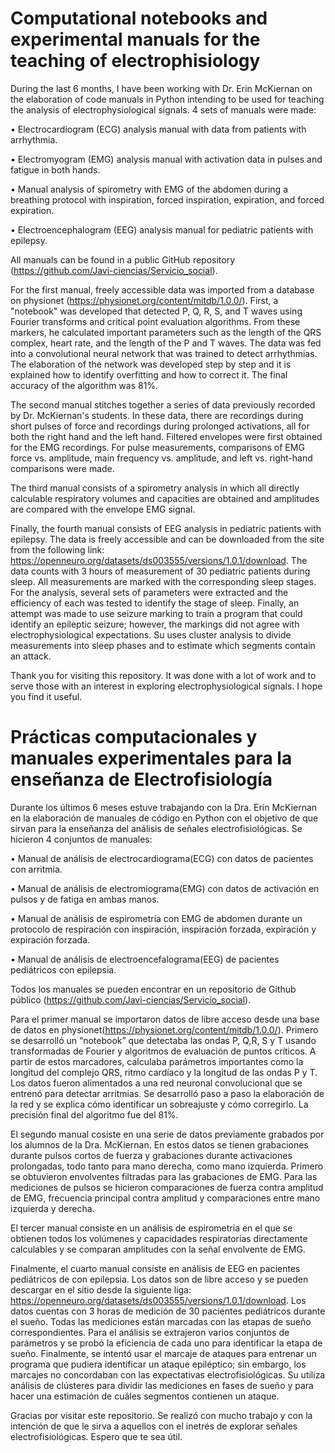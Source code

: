 # Computational notebooks and experimental manuals for the teaching of electrophisiology

During the last 6 months, I have been working with Dr. Erin McKiernan on the elaboration of code manuals in Python intending to be used for teaching the analysis of electrophysiological signals. 4 sets of manuals were made:

• Electrocardiogram (ECG) analysis manual with data from patients with arrhythmia.

• Electromyogram (EMG) analysis manual with activation data in pulses and fatigue in both hands.

• Manual analysis of spirometry with EMG of the abdomen during a breathing protocol with inspiration, forced inspiration, expiration, and forced expiration.

• Electroencephalogram (EEG) analysis manual for pediatric patients with epilepsy.

All manuals can be found in a public GitHub repository (https://github.com/Javi-ciencias/Servicio_social).

For the first manual, freely accessible data was imported from a database on physionet (https://physionet.org/content/mitdb/1.0.0/). First, a "notebook" was developed that detected P, Q, R, S, and T waves using Fourier transforms and critical point evaluation algorithms. From these markers, he calculated important parameters such as the length of the QRS complex, heart rate, and the length of the P and T waves. The data was fed into a convolutional neural network that was trained to detect arrhythmias. The elaboration of the network was developed step by step and it is explained how to identify overfitting and how to correct it. The final accuracy of the algorithm was 81%.

The second manual stitches together a series of data previously recorded by Dr. McKiernan's students. In these data, there are recordings during short pulses of force and recordings during prolonged activations, all for both the right hand and the left hand. Filtered envelopes were first obtained for the EMG recordings. For pulse measurements, comparisons of EMG force vs. amplitude, main frequency vs. amplitude, and left vs. right-hand comparisons were made.

The third manual consists of a spirometry analysis in which all directly calculable respiratory volumes and capacities are obtained and amplitudes are compared with the envelope EMG signal.

Finally, the fourth manual consists of EEG analysis in pediatric patients with epilepsy. The data is freely accessible and can be downloaded from the site from the following link: https://openneuro.org/datasets/ds003555/versions/1.0.1/download. The data counts with 3 hours of measurement of 30 pediatric patients during sleep. All measurements are marked with the corresponding sleep stages. For the analysis, several sets of parameters were extracted and the efficiency of each was tested to identify the stage of sleep. Finally, an attempt was made to use seizure marking to train a program that could identify an epileptic seizure; however, the markings did not agree with electrophysiological expectations. Su uses cluster analysis to divide measurements into sleep phases and to estimate which segments contain an attack.

Thank you for visiting this repository. It was done with a lot of work and to serve those with an interest in exploring electrophysiological signals. I hope you find it useful.

# Prácticas computacionales y manuales experimentales para la enseñanza de Electrofisiología

Durante los últimos 6 meses estuve trabajando con la Dra. Erin McKiernan en la elaboración de manuales de código en Python con el objetivo de que sirvan para la enseñanza del análisis de señales electrofisiológicas. Se hicieron 4 conjuntos de manuales:

• Manual de análisis de electrocardiograma(ECG) con datos de pacientes con arritmia.

• Manual de análisis de electromiograma(EMG) con datos de activación en pulsos y de fatiga en ambas manos.

• Manual de análisis de espirometría con EMG de abdomen durante un protocolo de respiración con inspiración, inspiración forzada, expiración y expiración forzada.

• Manual de análisis de electroencefalograma(EEG) de pacientes pediátricos con epilepsia.

Todos los manuales se pueden encontrar en un repositorio de Github público (https://github.com/Javi-ciencias/Servicio_social).

Para el primer manual se importaron datos de libre acceso desde una base de datos en physionet(https://physionet.org/content/mitdb/1.0.0/). Primero se desarrolló un “notebook” que detectaba las ondas P, Q,R, S y T usando transformadas de Fourier y algoritmos de evaluación de puntos críticos. A partir de estos marcadores, calculaba parámetros importantes como la longitud del complejo QRS, ritmo cardíaco y la longitud de las ondas P y T. Los datos fueron alimentados a una red neuronal convolucional que se entrenó para detectar arritmias. Se desarrolló paso a paso la elaboración de la red y se explica cómo identificar un sobreajuste y cómo corregirlo. La precisión final del algoritmo fue del 81%.

El segundo manual cosiste en una serie de datos previamente grabados por los alumnos de la Dra. McKiernan. En estos datos se tienen grabaciones durante pulsos cortos de fuerza y grabaciones durante activaciones prolongadas, todo tanto para mano derecha, como mano izquierda. Primero se obtuvieron envolventes filtradas para las grabaciones de EMG. Para las mediciones de pulsos se hicieron comparaciones de fuerza contra amplitud de EMG, frecuencia principal contra amplitud y comparaciones entre mano izquierda y derecha.

El tercer manual consiste en un análisis de espirometría en el que se obtienen todos los volúmenes y capacidades respiratorias directamente calculables y se comparan amplitudes con la señal envolvente de EMG.

Finalmente, el cuarto manual consiste en análisis de EEG en pacientes pediátricos de con epilepsia. Los datos son de libre acceso y se pueden descargar en el sitio desde la siguiente liga: https://openneuro.org/datasets/ds003555/versions/1.0.1/download. Los datos cuentas con 3 horas de medición de 30 pacientes pediátricos durante el sueño. Todas las mediciones están marcadas con las etapas de sueño correspondientes. Para el análisis se extrajeron varios conjuntos de parámetros y se probó la eficiencia de cada uno para identificar la etapa de sueño. Finalmente, se intentó usar el marcaje de ataques para entrenar un programa que pudiera identificar un ataque epiléptico; sin embargo, los marcajes no concordaban con las expectativas electrofisiológicas. Su utiliza análisis de clústeres para dividir las mediciones en fases de sueño y para hacer una estimación de cuáles segmentos contienen un ataque.

Gracias por visitar este repositorio. Se realizó con mucho trabajo y con la intención de que le sirva a aquellos con el inetrés de explorar señales electrofisiológicas. Espero que te sea útil. 



